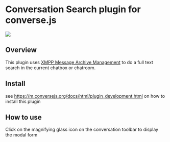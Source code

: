# Conversation Search plugin for converse.js

<img src="https://github.com/conversejs/community-plugins/blob/master/search/search.png" />

## Overview
This plugin uses [XMPP Message Archive Management](https://xmpp.org/extensions/xep-0313.html) to do a full text search in the current chatbox or chatroom.

## Install
see https://m.conversejs.org/docs/html/plugin_development.html on how to install this plugin

## How to use
Click on the magnifying glass icon on the conversation toolbar to display the modal form
